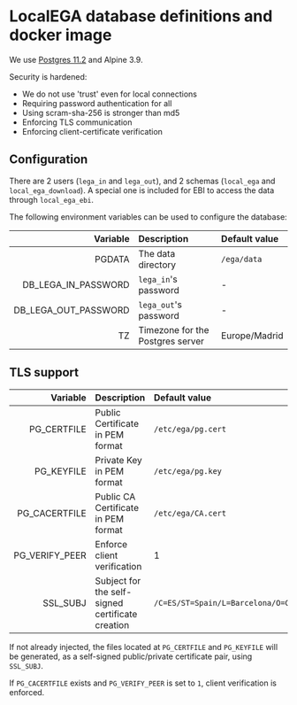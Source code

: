 # LocalEGA database definitions and docker image

We use
[Postgres 11.2](https://github.com/docker-library/postgres/tree/6c3b27f1433ad81675afb386a182098dc867e3e8/11/alpine)
and Alpine 3.9.

Security is hardened:
- We do not use 'trust' even for local connections
- Requiring password authentication for all
- Using scram-sha-256 is stronger than md5
- Enforcing TLS communication
- Enforcing client-certificate verification

## Configuration

There are 2 users (`lega_in` and `lega_out`), and 2 schemas
(`local_ega` and `local_ega_download`).  A special one is included for
EBI to access the data through `local_ega_ebi`.

The following environment variables can be used to configure the database:

| Variable                | Description                      | Default value |
|------------------------:|:---------------------------------|:--------------|
| PGDATA                  | The data directory               | `/ega/data`   |
| DB\_LEGA\_IN\_PASSWORD  | `lega_in`'s password             | -             |
| DB\_LEGA\_OUT\_PASSWORD | `lega_out`'s password            | -             |
| TZ                      | Timezone for the Postgres server | Europe/Madrid |

## TLS support

| Variable         | Description                                      | Default value      |
|-----------------:|:-------------------------------------------------|:-------------------|
| PG\_CERTFILE     | Public Certificate in PEM format                 | `/etc/ega/pg.cert` |
| PG\_KEYFILE      | Private Key in PEM format                        | `/etc/ega/pg.key`  |
| PG\_CACERTFILE   | Public CA Certificate in PEM format              | `/etc/ega/CA.cert` |
| PG\_VERIFY\_PEER | Enforce client verification                      | 1                  |
| SSL\_SUBJ        | Subject for the self-signed certificate creation | `/C=ES/ST=Spain/L=Barcelona/O=CRG/OU=SysDevs/CN=LocalEGA/emailAddress=all.ega@crg.eu` |

If not already injected, the files located at `PG_CERTFILE` and `PG_KEYFILE` will be generated, as a self-signed public/private certificate pair, using `SSL_SUBJ`.

If `PG_CACERTFILE` exists and `PG_VERIFY_PEER` is set to `1`, client verification is enforced.

